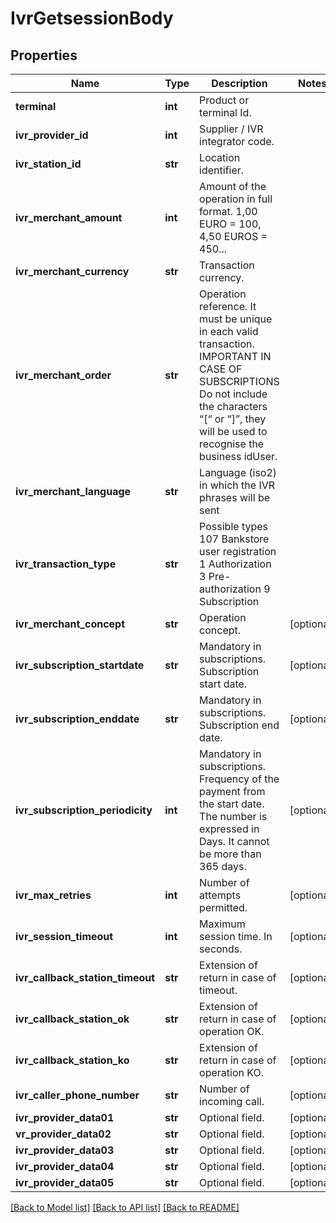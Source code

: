 # IvrGetsessionBody

## Properties
Name | Type | Description | Notes
------------ | ------------- | ------------- | -------------
**terminal** | **int** | Product or terminal Id. | 
**ivr_provider_id** | **int** | Supplier / IVR integrator code. | 
**ivr_station_id** | **str** | Location identifier. | 
**ivr_merchant_amount** | **int** | Amount of the operation in full format. 1,00 EURO &#x3D; 100, 4,50 EUROS &#x3D; 450... | 
**ivr_merchant_currency** | **str** | Transaction currency. | 
**ivr_merchant_order** | **str** | Operation reference. It must be unique in each valid transaction. IMPORTANT IN CASE OF SUBSCRIPTIONS Do not include the characters “[“ or “]”, they will be used to recognise the business idUser. | 
**ivr_merchant_language** | **str** | Language (iso2) in which the IVR phrases will be sent | 
**ivr_transaction_type** | **str** | Possible types 107 Bankstore user registration 1 Authorization 3 Pre-authorization 9 Subscription | 
**ivr_merchant_concept** | **str** | Operation concept. | [optional] 
**ivr_subscription_startdate** | **str** | Mandatory in subscriptions. Subscription start date. | [optional] 
**ivr_subscription_enddate** | **str** | Mandatory in subscriptions. Subscription end date. | [optional] 
**ivr_subscription_periodicity** | **int** | Mandatory in subscriptions. Frequency of the payment from the start date. The number is expressed in Days. It cannot be more than 365 days. | [optional] 
**ivr_max_retries** | **int** | Number of attempts permitted. | [optional] 
**ivr_session_timeout** | **int** | Maximum session time. In seconds. | [optional] 
**ivr_callback_station_timeout** | **str** | Extension of return in case of timeout. | [optional] 
**ivr_callback_station_ok** | **str** | Extension of return in case of operation OK. | [optional] 
**ivr_callback_station_ko** | **str** | Extension of return in case of operation KO. | [optional] 
**ivr_caller_phone_number** | **str** | Number of incoming call. | [optional] 
**ivr_provider_data01** | **str** | Optional field. | [optional] 
**vr_provider_data02** | **str** | Optional field. | [optional] 
**ivr_provider_data03** | **str** | Optional field. | [optional] 
**ivr_provider_data04** | **str** | Optional field. | [optional] 
**ivr_provider_data05** | **str** | Optional field. | [optional] 

[[Back to Model list]](../README.md#documentation-for-models) [[Back to API list]](../README.md#documentation-for-api-endpoints) [[Back to README]](../README.md)

